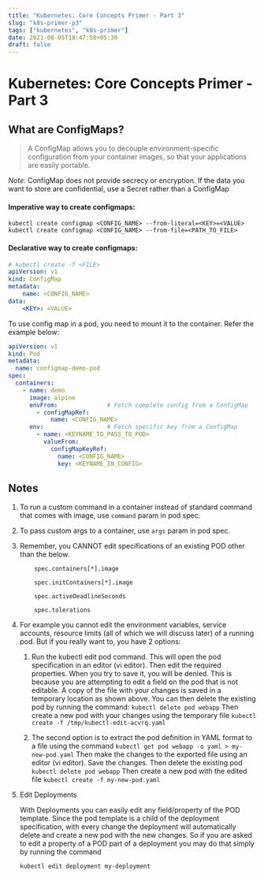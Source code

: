 ```yaml
---
title: "Kubernetes: Core Concepts Primer - Part 3"
slug: "k8s-primer-p3"
tags: ["kubernetes", "k8s-primer"]
date: 2021-08-05T18:47:58+05:30
draft: false
---
```


# Kubernetes: Core Concepts Primer - Part 3

## What are ConfigMaps?
> A ConfigMap allows you to decouple environment-specific configuration from your container images, so that your applications are easily portable. 

*Note*: ConfigMap does not provide secrecy or encryption. If the data you want to store are confidential, use a Secret rather than a ConfigMap

#### Imperative way to create configmaps: 
```
kubectl create configmap <CONFIG_NAME> --from-literal=<KEY>=<VALUE>
kubectl create configmap <CONFIG_NAME> --from-file=<PATH_TO_FILE>
```

#### Declarative way to create configmaps:
```yaml
# kubectl create -f <FILE>
apiVersion: v1
kind: ConfigMap
metadata:
    name: <CONFIG_NAME>
data:
    <KEY>: <VALUE>
```

To use config map in a pod, you need to mount it to the container. Refer the example below:
```yaml
apiVersion: v1
kind: Pod
metadata:
  name: configmap-demo-pod
spec:
  containers:
    - name: demo
      image: alpine
      envFrom:              # Fetch complete config from a ConfigMap
        - configMapRef:
            name: <CONFIG_NAME>
      env:                  # Fetch specific key from a ConfigMap
        - name: <KEYNAME_TO_PASS_TO_POD>
          valueFrom:
            configMapKeyRef:
              name: <CONFIG_NAME>
              key: <KEYNAME_IN_CONFIG>
```


## Notes

1. To run a custom command in a container instead of standard command that comes with image, use `command` param in pod spec.

2. To pass custom args to a container, use `args` param in pod spec.

3. Remember, you CANNOT edit specifications of an existing POD other than the below.
    ```
        spec.containers[*].image

        spec.initContainers[*].image

        spec.activeDeadlineSeconds

        spec.tolerations
    ```
4. For example you cannot edit the environment variables, service accounts, resource limits (all of which we will discuss later) of a running pod. But if you really want to, you have 2 options:

    1. Run the kubectl edit pod <pod name> command.  This will open the pod specification in an editor (vi editor). Then edit the required properties. When you try to save it, you will be denied. 
    This is because you are attempting to edit a field on the pod that is not editable. 
    A copy of the file with your changes is saved in a temporary location as shown above. 
    You can then delete the existing pod by running the command: `kubectl delete pod webapp`
    Then create a new pod with your changes using the temporary file
    `kubectl create -f /tmp/kubectl-edit-acvrq.yaml`

    2. The second option is to extract the pod definition in YAML format to a file using the command `kubectl get pod webapp -o yaml > my-new-pod.yaml`
    Then make the changes to the exported file using an editor (vi editor). Save the changes. Then delete the existing pod `kubectl delete pod webapp`
    Then create a new pod with the edited file `kubectl create -f my-new-pod.yaml`


5. Edit Deployments

    With Deployments you can easily edit any field/property of the POD template. Since the pod template is a child of the deployment specification,  with every change the deployment will automatically delete and create a new pod with the new changes. So if you are asked to edit a property of a POD part of a deployment you may do that simply by running the command

    `kubectl edit deployment my-deployment`